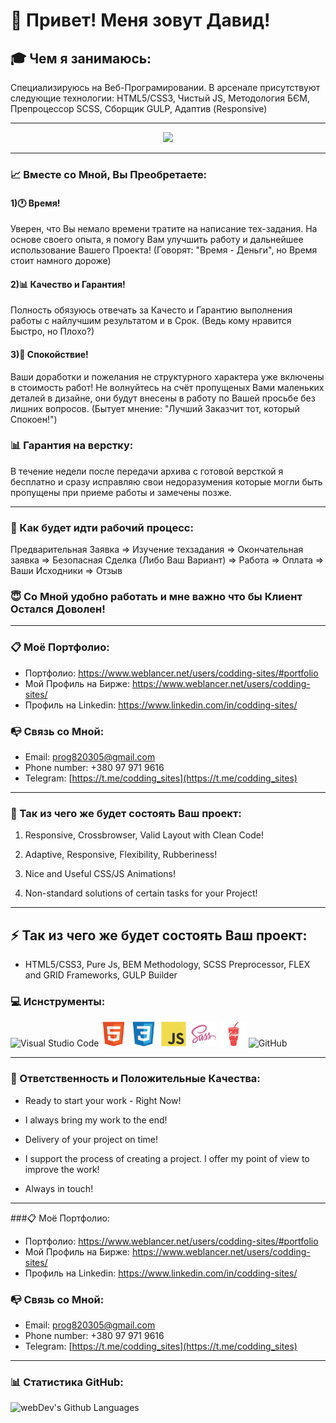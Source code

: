 <!--⏱🏆📌📈🕐📊😤📋📭🌱⚡️🎯🔧😇✨👋🙈🎓💻💗-->

# 👋 Привет! Меня зовут Давид!

## 🎓 Чем я занимаюсь:

Специализируюсь на Веб-Програмировании. В арсенале присутствуют следующие технологии: HTML5/CSS3, Чистый JS, Методология БЄМ, Препроцессор SCSS, Сборщик GULP, Адаптив (Responsive)

---

<p align="center">
  <img src="https://readme-typing-svg.demolab.com/?lines=🙈+Эй+Там!;✨+Пора+Превращать+Мечты+В+Достижения!...;💗+Рад+Видеть+Тебя+Здесь!&font=Fira%20Code&center=true&width=800&height=50&duration=3000&pause=500&font-weight=700&fons-size=50">
</p>

---

### 📈 Вместе со Мной, Вы Преобретаете:

#### 1)🕐 Время! 
Уверен, что Вы немало времени тратите на написание тех-задания. На основе своего опыта, я помогу Вам улучшить работу и дальнейшее использование Вашего Проекта! (Говорят: "Время - Деньги", но Время стоит намного дороже)

#### 2)📊 Качество и Гарантия!
Полность обязуюсь отвечать за Качесто и Гарантию выполнения работы с найлучшим результатом и в Срок. (Ведь кому нравится Быстро, но Плохо?)

#### 3)😤 Спокойствие!
Ваши доработки и пожелания не структурного характера уже включены в стоимость работ! Не волнуйтесь на счёт пропущеных Вами маленьких деталей в дизайне, они будут внесены в работу по Вашей просьбе без лишних вопросов. (Бытует мнение: "Лучший Заказчит тот, который Спокоен!")

### 📊 Гарантия на верстку: <br>
В течение недели после передачи архива с готовой версткой я бесплатно и сразу исправляю свои недоразумения которые могли быть пропущены при приеме работы и замечены позже.

---

### 🔧 Как будет идти рабочий процесс:
Предварительная Заявка => Изучение техзадания => Окончательная заявка => Безопасная Сделка (Либо Ваш Вариант) => Работа => Оплата => Ваши Исходники => Отзыв

### 😇 Со Мной удобно работать и мне важно что бы Клиент Остался Доволен!

---

### 📋 Моё Портфолио:

- Портфолио: https://www.weblancer.net/users/codding-sites/#portfolio
- Мой Профиль на Бирже: https://www.weblancer.net/users/codding-sites/
- Профиль на Linkedin: https://www.linkedin.com/in/codding-sites/


### 📭 Связь со Мной:

- Email: prog820305@gmail.com
- Phone number: +380 97 971 9616
- Telegram: [https://t.me/codding_sites](https://t.me/codding_sites)
  
---

### 🌱 Так из чего же будет состоять Ваш проект:

1) Responsive, Crossbrowser, Valid Layout with Clean Code!

2) Adaptive, Responsive, Flexibility, Rubberiness!

3) Nice and Useful CSS/JS Animations!

4) Non-standard solutions of certain tasks for your Project!

---

## ⚡️ Так из чего же будет состоять Ваш проект:

- HTML5/CSS3, Pure Js, BEM Methodology, SCSS Preprocessor, FLEX and GRID Frameworks, GULP Builder

### 💻 Иснструменты:
<div>
  <img alt="Visual Studio Code" width="40px" src="https://cdn.jsdelivr.net/gh/devicons/devicon/icons/vscode/vscode-original.svg" />
  <img src="https://github.com/devicons/devicon/blob/master/icons/html5/html5-original.svg" title="html5" alt="html5" width="40" height="40"/>&nbsp
  <img src="https://github.com/devicons/devicon/blob/master/icons/css3/css3-original.svg" title="css" alt="css" width="40" height="40"/>&nbsp
  <img src="https://github.com/devicons/devicon/blob/master/icons/javascript/javascript-original.svg" title="javascript" alt="javascript" width="40" height="40"/>&nbsp
  <img src="https://github.com/devicons/devicon/blob/master/icons/sass/sass-original.svg" title="sass/scss" alt="sass/scss" width="40" height="40"/>&nbsp
  <img src="https://raw.githubusercontent.com/devicons/devicon/master/icons/gulp/gulp-plain.svg" title="gulp" alt="gulp" width="40" height="40" />
  <img alt="GitHub" width="40px" src="https://user-images.githubusercontent.com/3369400/139447912-e0f43f33-6d9f-45f8-be46-2df5bbc91289.png" />
</div>

---

### 🎯 Ответственность и Положительные Качества:

- Ready to start your work - Right Now!

- I always bring my work to the end!

- Delivery of your project on time!

- I support the process of creating a project. I offer my point of view to improve the work!

- Always in touch!

---

###📋 Моё Портфолио:

- Портфолио: https://www.weblancer.net/users/codding-sites/#portfolio
- Мой Профиль на Бирже: https://www.weblancer.net/users/codding-sites/
- Профиль на Linkedin: https://www.linkedin.com/in/codding-sites/
  

### 📭 Связь со Мной:

- Email: prog820305@gmail.com
- Phone number: +380 97 971 9616
- Telegram: [https://t.me/codding_sites](https://t.me/codding_sites)

---

### 📊 Статистика GitHub:

<img height="195px" alt="webDev's Github Languages" src="https://github-readme-stats-sigma-five.vercel.app/api/top-langs/?username=codding-sites&layout=compact&theme=vision-friendly-dark" />
